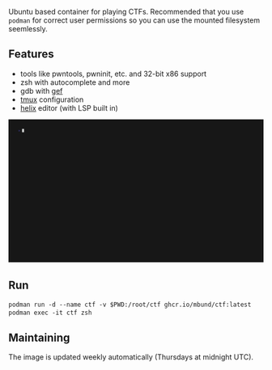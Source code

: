 Ubuntu based container for playing CTFs. Recommended that you use `podman` for correct user permissions so you can use the mounted filesystem seemlessly.

## Features

- tools like pwntools, pwninit, etc. and 32-bit x86 support
- zsh with autocomplete and more
- gdb with [gef](https://github.com/hugsy/gef)
- [tmux](https://github.com/gpakosz/.tmux) configuration
- [helix](https://github.com/helix-editor/helix) editor (with LSP built in)

![usage gif](docs/usage.gif)

## Run

```
podman run -d --name ctf -v $PWD:/root/ctf ghcr.io/mbund/ctf:latest
podman exec -it ctf zsh
```

## Maintaining

The image is updated weekly automatically (Thursdays at midnight UTC).
